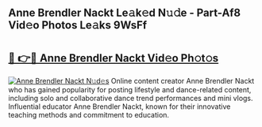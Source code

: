 ## Anne Brendler Nackt Le𝚊k𝚎d N𝚞𝚍e - Part-Af8 Vid𝚎o Photos Le𝚊ks 9WsFf

# <h2><a href="http://fb0qc1.evod.top/?m=Anne+Brendler+Nackt">🔗 👉🔴 Anne Brendler Nackt Vid𝚎o Ph𝚘t𝚘s</a></h2>

[![Anne Brendler Nackt N𝚞d𝚎s](https://i.imgur.com/8V9OHl7.gif)](http://fb0qc1.evod.top/?m=Anne+Brendler+Nackt)
Online content creator Anne Brendler Nackt who has gained popularity for posting lifestyle and dance-related content, including solo and collaborative dance trend performances and mini vlogs. Influential educator Anne Brendler Nackt, known for their innovative teaching methods and commitment to education. 

